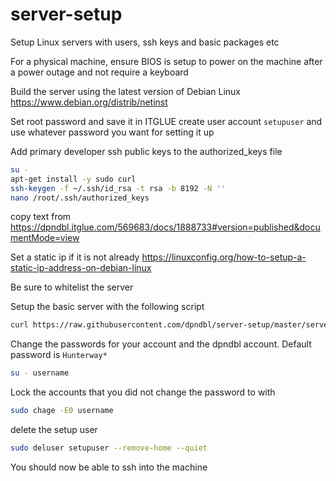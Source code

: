 # server-setup
Setup Linux servers with users, ssh keys and basic packages etc

For a physical machine, ensure BIOS is setup to power on the machine after a power outage and not require a keyboard

Build the server using the latest version of Debian Linux
https://www.debian.org/distrib/netinst

Set root password and save it in ITGLUE
create user account `setupuser` and use whatever password you want for setting it up

Add primary developer ssh public keys to the authorized_keys file
```bash
su -
apt-get install -y sudo curl
ssh-keygen -f ~/.ssh/id_rsa -t rsa -b 8192 -N ''
nano /root/.ssh/authorized_keys
```
copy text from https://dpndbl.itglue.com/569683/docs/1888733#version=published&documentMode=view

Set a static ip if it is not already
https://linuxconfig.org/how-to-setup-a-static-ip-address-on-debian-linux

Be sure to whitelist the server

Setup the basic server with the following script
```bash
curl https://raw.githubusercontent.com/dpndbl/server-setup/master/server-setup.sh | sudo -E bash -
```
Change the passwords for your account and the dpndbl account. Default password is `Hunterway*`
```bash
su - username
```

Lock the accounts that you did not change the password to with
```bash
sudo chage -E0 username
```

delete the setup user
```bash
sudo deluser setupuser --remove-home --quiet
```

You should now be able to ssh into the machine
